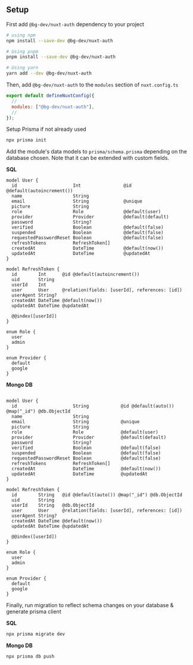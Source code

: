 ## Setup

First add `@bg-dev/nuxt-auth` dependency to your project

```bash
# using npm
npm install --save-dev @bg-dev/nuxt-auth

# Using pnpm
pnpm install --save-dev @bg-dev/nuxt-auth

# Using yarn
yarn add --dev @bg-dev/nuxt-auth
```

Then, add `@bg-dev/nuxt-auth` to the `modules` section of `nuxt.config.ts`

```js
export default defineNuxtConfig({
  //
  modules: ["@bg-dev/nuxt-auth"],
  //
});
```

Setup Prisma if not already used

```bash
npx prisma init
```

Add the module's data models to `prisma/schema.prisma` depending on the database chosen. Note that it can be extended with custom fields.

**SQL**

```prisma
model User {
  id                     Int                @id @default(autoincrement())
  name                   String
  email                  String             @unique
  picture                String
  role                   Role               @default(user)
  provider               Provider           @default(default)
  password               String?
  verified               Boolean            @default(false)
  suspended              Boolean            @default(false)
  requestedPasswordReset Boolean            @default(false)
  refreshTokens          RefreshToken[]
  createdAt              DateTime           @default(now())
  updatedAt              DateTime           @updatedAt
}

model RefreshToken {
  id        Int      @id @default(autoincrement())
  uid       String
  userId    Int
  user      User     @relation(fields: [userId], references: [id])
  userAgent String?
  createdAt DateTime @default(now())
  updatedAt DateTime @updatedAt

  @@index([userId])
}

enum Role {
  user
  admin
}

enum Provider {
  default
  google
}
```

**Mongo DB**

```prisma

model User {
  id                     String            @id @default(auto()) @map("_id") @db.ObjectId
  name                   String
  email                  String            @unique
  picture                String
  role                   Role              @default(user)
  provider               Provider          @default(default)
  password               String?
  verified               Boolean           @default(false)
  suspended              Boolean           @default(false)
  requestedPasswordReset Boolean           @default(false)
  refreshTokens          RefreshToken[]
  createdAt              DateTime          @default(now())
  updatedAt              DateTime          @updatedAt
}

model RefreshToken {
  id        String   @id @default(auto()) @map("_id") @db.ObjectId
  uid       String
  userId    String   @db.ObjectId
  user      User     @relation(fields: [userId], references: [id])
  userAgent String?
  createdAt DateTime @default(now())
  updatedAt DateTime @updatedAt

  @@index([userId])
}

enum Role {
  user
  admin
}

enum Provider {
  default
  google
}
```

Finally, run migration to reflect schema changes on your database & generate prisma client

**SQL**

```bash
npx prisma migrate dev
```

**Mongo DB**

```bash
npx prisma db push
```
